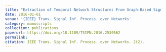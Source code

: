 ```yaml
---
title: "Extraction of Temporal Network Structures From Graph-Based Signals"
date: 2016-01-01
venue: '{IEEE} Trans. Signal Inf. Process. over Networks'
category: manuscripts
collection: publications
paperurl: https://doi.org/10.1109/TSIPN.2016.2530562
permalink: 
citation: IEEE Trans. Signal Inf. Process. over Networks. 2(2).
---
```


